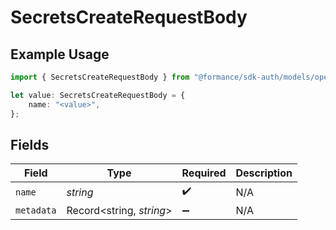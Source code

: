 # SecretsCreateRequestBody

## Example Usage

```typescript
import { SecretsCreateRequestBody } from "@formance/sdk-auth/models/operations";

let value: SecretsCreateRequestBody = {
    name: "<value>",
};
```

## Fields

| Field                    | Type                     | Required                 | Description              |
| ------------------------ | ------------------------ | ------------------------ | ------------------------ |
| `name`                   | *string*                 | :heavy_check_mark:       | N/A                      |
| `metadata`               | Record<string, *string*> | :heavy_minus_sign:       | N/A                      |